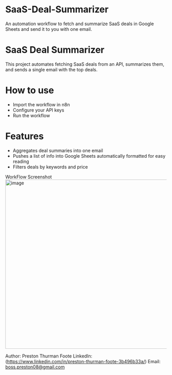 # SaaS-Deal-Summarizer
An automation workflow to fetch and summarize SaaS deals in Google Sheets and send it to you with one email.

# SaaS Deal Summarizer

This project automates fetching SaaS deals from an API, summarizes them, and sends a single email with the top deals.

# How to use

- Import the workflow in n8n
- Configure your API keys
- Run the workflow

# Features

- Aggregates deal summaries into one email
- Pushes a list of info into Google Sheets automatically formatted for easy reading
- Filters deals by keywords and price

WorkFlow Screenshot
<img width="875" height="527" alt="image" src="https://github.com/user-attachments/assets/04b90efd-cad8-4e39-a7ae-3770d28eb83d" />



Author: Preston Thurman Foote
LinkedIn: (https://www.linkedin.com/in/preston-thurman-foote-3b496b33a/)
Email: boss.preston08@gmail.com
